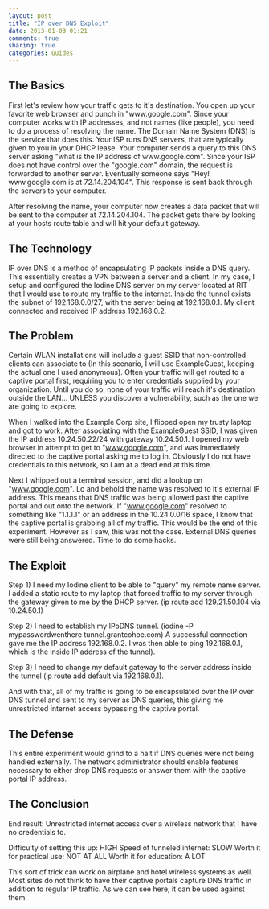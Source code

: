 ```yaml
---
layout: post
title: "IP over DNS Exploit"
date: 2013-01-03 01:21
comments: true
sharing: true
categories: Guides
---
```

<h2>The Basics</h2>
First let's review how your traffic gets to it's destination. You open up your favorite web browser and punch in "www.google.com". Since your computer works with IP addresses, and not names (like people), you need to do a process of resolving the name. The Domain Name System (DNS) is the service that does this. Your ISP runs DNS servers, that are typically given to you in your DHCP lease. Your computer sends a query to this DNS server asking "what is the IP address of www.google.com". Since your ISP does not have control over the "google.com" domain, the request is forwarded to another server. Eventually someone says "Hey! www.google.com is at 72.14.204.104". This response is sent back through the servers to your computer.

After resolving the name, your computer now creates a data packet that will be sent to the computer at 72.14.204.104. The packet gets there by looking at your hosts route table and will hit your default gateway.

<h2>The Technology</h2>
IP over DNS is a method of encapsulating IP packets inside a DNS query. This essentially creates a VPN between a server and a client. In my case, I setup and configured the Iodine DNS server on my server located at RIT that I would use to route my traffic to the internet. Inside the tunnel exists the subnet of 192.168.0.0/27, with the server being at 192.168.0.1. My client connected and received IP address 192.168.0.2. 

<h2>The Problem</h2>
Certain WLAN installations will include a guest SSID that non-controlled clients can associate to (In this scenario, I will use ExampleGuest, keeping the actual one I used anonymous). Often your traffic will get routed to a captive portal first, requiring you to enter credentials supplied by your organization. Until you do so, none of your traffic will reach it's destination outside the LAN... UNLESS you discover a vulnerability, such as the one we are going to explore.

When I walked into the Example Corp site, I flipped open my trusty laptop and got to work. After associating with the ExampleGuest SSID, I was given the IP address 10.24.50.22/24 with gateway 10.24.50.1. I opened my web browser in attempt to get to "www.google.com", and was immediately directed to the captive portal asking me to log in. Obviously I do not have credentials to this network, so I am at a dead end at this time. 

Next I whipped out a terminal session, and did a lookup on "www.google.com". Lo and behold the name was resolved to it's external IP address. This means that DNS traffic was being allowed past the captive portal and out onto the network. If "www.google.com" resolved to something like "1.1.1.1" or an address in the 10.24.0.0/16 space, I know that the captive portal is grabbing all of my traffic. This would be the end of this experiment. However as I saw, this was not the case. External DNS queries were still being answered. Time to do some hacks.

<h2>The Exploit</h2>
Step 1) I need my Iodine client to be able to "query" my remote name server. I added a static route to my laptop that forced traffic to my server through the gateway given to me by the DHCP server. (ip route add 129.21.50.104 via 10.24.50.1)

Step 2) I need to establish my IPoDNS tunnel. (iodine -P mypasswordwenthere tunnel.grantcohoe.com) A successful connection gave me the IP address 192.168.0.2. I was then able to ping 192.168.0.1, which is the inside IP address of the tunnel).

Step 3) I need to change my default gateway to the server address inside the tunnel (ip route add default via 192.168.0.1).

And with that, all of my traffic is going to be encapsulated over the IP over DNS tunnel and sent to my server as DNS queries, this giving me unrestricted internet access bypassing the captive portal.

<h2>The Defense</h2>
This entire experiment would grind to a halt if DNS queries were not being handled externally. The network administrator should enable features necessary to either drop DNS requests or answer them with the captive portal IP address. 

<h2>The Conclusion</h2>
End result: Unrestricted internet access over a wireless network that I have no credentials to.

Difficulty of setting this up: HIGH
Speed of tunneled internet: SLOW
Worth it for practical use: NOT AT ALL
Worth it for education: A LOT

This sort of trick can work on airplane and hotel wireless systems as well. Most sites do not think to have their captive portals capture DNS traffic in addition to regular IP traffic. As we can see here, it can be used against them.

